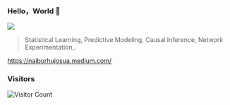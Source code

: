 
### Hello，World 👋

<!--
Here are some ideas to get you started:

- 🔭 I’m currently working on ...
- 🌱 I’m currently learning ...
- 👯 I’m looking to collaborate on ...
- 🤔 I’m looking for help with ...
- 💬 Ask me about ...
- 📫 How to reach me: ...
- 😄 Pronouns: ...
- ⚡ Fun fact: ...
-->

<img src="https://github-readme-stats.vercel.app/api?username=naiborhujosua&show_icons=true&icon_color=805AD5&text_color=718096&bg_color=ffffff&hide_title=true" />

> Statistical Learning, Predictive Modeling, Causal Inference, Network Experimentation,.


https://naiborhujosua.medium.com/

### Visitors
![Visitor Count](https://profile-counter.glitch.me/naiborhujosua/count.svg)






